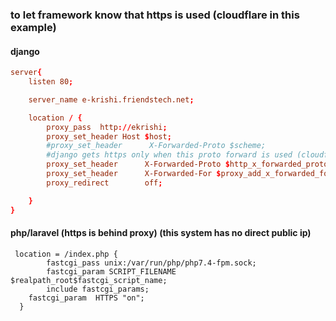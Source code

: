 ### to let framework know that https is used (cloudflare in this example)
#### django
```conf
server{
    listen 80;

    server_name e-krishi.friendstech.net;

    location / {
        proxy_pass  http://ekrishi;
        proxy_set_header Host $host;
        #proxy_set_header      X-Forwarded-Proto $scheme;
        #django gets https only when this proto forward is used (cloudflare, aws lb etc.)
        proxy_set_header      X-Forwarded-Proto $http_x_forwarded_proto;
        proxy_set_header      X-Forwarded-For $proxy_add_x_forwarded_for;
        proxy_redirect        off;

    }
}
```
#### php/laravel (https is behind proxy) (this system has no direct public ip)
```
 location = /index.php {
        fastcgi_pass unix:/var/run/php/php7.4-fpm.sock;
        fastcgi_param SCRIPT_FILENAME $realpath_root$fastcgi_script_name;
        include fastcgi_params;
    fastcgi_param  HTTPS "on";
  }
```
